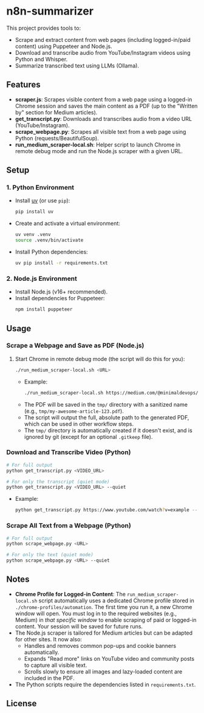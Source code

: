 # n8n-summarizer

This project provides tools to:
- Scrape and extract content from web pages (including logged-in/paid content) using Puppeteer and Node.js.
- Download and transcribe audio from YouTube/Instagram videos using Python and Whisper.
- Summarize transcribed text using LLMs (Ollama).

## Features
- **scraper.js**: Scrapes visible content from a web page using a logged-in Chrome session and saves the main content as a PDF (up to the "Written by" section for Medium articles).
- **get_transcript.py**: Downloads and transcribes audio from a video URL (YouTube/Instagram).
- **scrape_webpage.py**: Scrapes all visible text from a web page using Python (requests/BeautifulSoup).
- **run_medium_scraper-local.sh**: Helper script to launch Chrome in remote debug mode and run the Node.js scraper with a given URL.

## Setup

### 1. Python Environment
- Install [uv](https://github.com/astral-sh/uv) (or use `pip`):
  ```sh
  pip install uv
  ```
- Create and activate a virtual environment:
  ```sh
  uv venv .venv
  source .venv/bin/activate
  ```
- Install Python dependencies:
  ```sh
  uv pip install -r requirements.txt
  ```

### 2. Node.js Environment
- Install Node.js (v16+ recommended).
- Install dependencies for Puppeteer:
  ```sh
  npm install puppeteer
  ```

## Usage

### Scrape a Webpage and Save as PDF (Node.js)
1. Start Chrome in remote debug mode (the script will do this for you):
   ```sh
   ./run_medium_scraper-local.sh <URL>
   ```
   - Example:
     ```sh
     ./run_medium_scraper-local.sh https://medium.com/@minimaldevops/my-awesome-article-123
     ```
   - The PDF will be saved in the `tmp/` directory with a sanitized name (e.g., `tmp/my-awesome-article-123.pdf`).
   - The script will output the full, absolute path to the generated PDF, which can be used in other workflow steps.
   - The `tmp/` directory is automatically created if it doesn't exist, and is ignored by git (except for an optional `.gitkeep` file).

### Download and Transcribe Video (Python)
```sh
# For full output
python get_transcript.py <VIDEO_URL>

# For only the transcript (quiet mode)
python get_transcript.py <VIDEO_URL> --quiet
```
- Example:
  ```sh
  python get_transcript.py https://www.youtube.com/watch?v=example --quiet
  ```

### Scrape All Text from a Webpage (Python)
```sh
# For full output
python scrape_webpage.py <URL>

# For only the text (quiet mode)
python scrape_webpage.py <URL> --quiet
```

## Notes
- **Chrome Profile for Logged-in Content**: The `run_medium_scraper-local.sh` script automatically uses a dedicated Chrome profile stored in `./chrome-profiles/automation`. The first time you run it, a new Chrome window will open. You must log in to the required websites (e.g., Medium) in *that specific window* to enable scraping of paid or logged-in content. Your session will be saved for future runs.
- The Node.js scraper is tailored for Medium articles but can be adapted for other sites. It now also:
  - Handles and removes common pop-ups and cookie banners automatically.
  - Expands "Read more" links on YouTube video and community posts to capture all visible text.
  - Scrolls slowly to ensure all images and lazy-loaded content are included in the PDF.
- The Python scripts require the dependencies listed in `requirements.txt`.

## License
